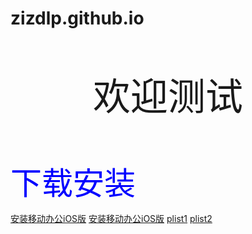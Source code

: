 # zizdlp.github.io

<html><head><meta http-equiv="Content-Type" content="text/html; charset=UTF-8"></head><body>

<p class="title top-space" style="font-size: 60; text-align: center; top:200 ;"> 欢迎测试 </p>

<p class="title top-space" style="font-size: 60; text-align: center; top:200 ;"> </p>

<p class="download_content top-space" style-"text-align:="" center;"="">

<a class="download_btn" style="font-size: 50; text-align: center; color: blue; text-decoration:none;" href="itms-services://?action=download-manifest&amp;url=https://mysite.com/x.yhoc/manifest.plist"> 下载安装 </a>

</p>

<a href="itms-services://?action=download-manifest&url=./ExportOptions.plist">安装移动办公iOS版</a>
<a href="itms-services://?action=download-manifest&url=./linchat.ipa">安装移动办公iOS版</a>
<a href="itms-services://?action=download-manifest&url=./DistributionSummary.plist">plist1</a>
<a href="itms-services://?action=download-manifest&url=./ExportOptions.plist">plist2</a>
</body></html>


